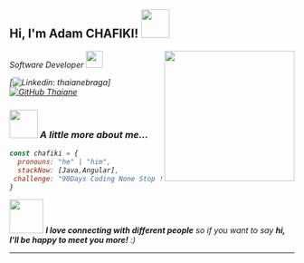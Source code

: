 <h2> Hi, I'm Adam CHAFIKI! <img src="[https://media.giphy.com/media/mGcNjsfWAjY5AEZNw6/giphy.gif](https://media3.giphy.com/media/qgQUggAC3Pfv687qPC/200w.gif?cid=6c09b9527xebvlkuxnrpwbj33wgoblp3cislhix37eovqi2o&ep=v1_gifs_search&rid=200w.gif&ct=g)" width="50"></h2>
<img align='right' src="https://i.giphy.com/media/v1.Y2lkPTc5MGI3NjExeHBmdmtqdWYwaXN2amc4czBwejJlNWk0Zm5ia2xyZXZybW9zM2RuayZlcD12MV9pbnRlcm5hbF9naWZfYnlfaWQmY3Q9Zw/Dh5q0sShxgp13DwrvG/giphy.gif" width="230">
<p><em>Software Developer <img src="https://media.giphy.com/media/fYSnHlufseco8Fh93Z/giphy.gif" width="30">


[![Linkedin: thaianebraga](https://img.shields.io/badge/-thaianebraga-blue?style=flat-square&logo=Linkedin&logoColor=white&link=www.linkedin.com/in/adam-chafiki-8b593527b)]
[![GitHub Thaiane](https://img.shields.io/github/followers/AdamChafiki?label=follow&style=social)](https://github.com/AdamChafiki)


### <img src="https://giphy.com/gifs/fun-meme-hacker-B4dt6rXq6nABilHTYM" width="50"> A little more about me...  

```javascript
const chafiki = {
  pronouns: "he" | "him",
  stackNow: [Java,Angular],
 challenge: "90Days Coding None Stop !"
}
```

<img src="https://media.giphy.com/media/LnQjpWaON8nhr21vNW/giphy.gif" width="60"> <em><b>I love connecting with different people</b> so if you want to say <b>hi, I'll be happy to meet you more!</b> :)</em>

---
